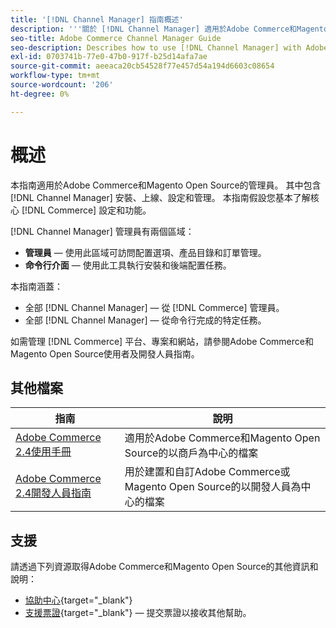 ```yaml
---
title: '[!DNL Channel Manager] 指南概述'
description: '''關於 [!DNL Channel Manager] 適用於Adobe Commerce和Magento Open Source管理員，包括安裝和上線。'
seo-title: Adobe Commerce Channel Manager Guide
seo-description: Describes how to use [!DNL Channel Manager] with Adobe Commerce or Magento Open Source.
exl-id: 0703741b-77e0-47b0-917f-b25d14afa7ae
source-git-commit: aeeaca20cb54528f77e457d54a194d6603c08654
workflow-type: tm+mt
source-wordcount: '206'
ht-degree: 0%

---
```



# 概述

本指南適用於Adobe Commerce和Magento Open Source的管理員。 其中包含 [!DNL Channel Manager] 安裝、上線、設定和管理。 本指南假設您基本了解核心 [!DNL Commerce] 設定和功能。

[!DNL Channel Manager] 管理員有兩個區域：

* **管理員** — 使用此區域可訪問配置選項、產品目錄和訂單管理。
* **命令行介面** — 使用此工具執行安裝和後端配置任務。

本指南涵蓋：

* 全部 [!DNL Channel Manager] — 從 [!DNL Commerce] 管理員。
* 全部 [!DNL Channel Manager] — 從命令行完成的特定任務。

如需管理 [!DNL Commerce] 平台、專案和網站，請參閱Adobe Commerce和Magento Open Source使用者及開發人員指南。

## 其他檔案

| 指南 | 說明 |
|----------------------------------------------------------------------|----------------------------------------------------------------------------------------------------|
| [Adobe Commerce 2.4使用手冊](https://docs.magento.com/user-guide) | 適用於Adobe Commerce和Magento Open Source的以商戶為中心的檔案 |
| [Adobe Commerce 2.4開發人員指南](https://devdocs.magento.com) | 用於建置和自訂Adobe Commerce或Magento Open Source的以開發人員為中心的檔案 |

## 支援

請透過下列資源取得Adobe Commerce和Magento Open Source的其他資訊和說明：

* [協助中心](https://support.magento.com/hc/en-us){target="_blank"}
* [支援票證](https://support.magento.com/hc/en-us/articles/360000913794#submit-ticket){target="_blank"} — 提交票證以接收其他幫助。

